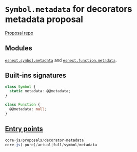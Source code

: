 # `Symbol.metadata` for decorators metadata proposal
[Proposal repo](https://github.com/tc39/proposal-decorator-metadata)

## Modules 
[`esnext.symbol.metadata`](https://github.com/zloirock/core-js/blob/v4/packages/core-js/modules/esnext.symbol.metadata.js) and [`esnext.function.metadata`](https://github.com/zloirock/core-js/blob/v4/packages/core-js/modules/esnext.function.metadata.js).

## Built-ins signatures
```ts
class Symbol {
  static metadata: @@metadata;
}

class Function {
  @@metadata: null;
}
```

## [Entry points]({docs-version}/docs/usage#h-entry-points)
```ts
core-js/proposals/decorator-metadata
core-js(-pure)/actual|full/symbol/metadata
```
